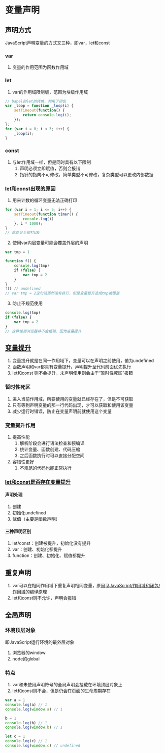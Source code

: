 # 变量声明

## 声明方式

JavaScript声明变量的方式又三种，即var，let和const

### var

1. 变量的作用范围为函数作用域

### let

1. var的作用域限制版，范围为块级作用域

```js
// babel的let的转换，利用了闭包
var _loop = function _loop(i) {
    setTimeout(function() {
        return console.log(i);
    });
};
for (var i = 0; i < 3; i++) {
    _loop(i);
}
```

### const

1. 与let作用域一样，但是同时具有以下限制
   1. 声明必须立即赋值，否则会报错
   2. 指针的指向不可修改，简单类型不可修改，复杂类型可以更改内部数据

### let和const出现的原因

1. 用来计数的循环变量无法正确打印

```js
for (var i = 1; i <= 5; i++) {
    setTimeout(function timer() {
        console.log(i)
    }, i * 1000);
}
// 此处会全部打印6
```

2. 使用var内层变量可能会覆盖外层的声明

```js
var tmp = 1

function f() {
    console.log(tmp)
    if (false) {
        var tmp = 2
    }
}
f() // undefined
// var tmp = 2这句话虽然没有执行，但是变量提升造成tmp被覆盖
```

3. 防止不规范使用

```js
console.log(tmp)
if (false) {
    var tmp = 2
}
// 这种使用浏览器并不会报错，因为变量提升
```

## [变量提升](https://juejin.cn/post/6844904051369312263)

1. 变量提升就是在同一作用域下，变量可以在声明之前使用，值为undefined
2. 函数声明和var都具有变量提升，声明提升至代码前面优先执行
3. let和const 则不会提升，未声明使用则会由于“暂时性死区”报错

### 暂时性死区

1. 进入当前作用域，所要使用的变量就已经存在了，但是不可获取
2. 只有等到声明变量的那一行代码出现，才可以获取和使用该变量
3. 减少运行时错误，防止在变量声明前就使用这个变量

### 变量提升作用

1. 提高性能
   1. 解析阶段会进行语法检查和预编译
   2. 统计变量、函数创建、代码压缩
   3. 之后函数执行时可以直接分配空间
2. 容错性更好
   1. 不规范的代码也能正常执行

### [let和const是否存在变量提升](https://zhuanlan.zhihu.com/p/28140450)

#### 声明处理

1. 创建
2. 初始化undefined
3. 赋值（主要是函数声明）

#### 三种声明区别

1. let/const：创建被提升，初始化没有提升
2. var：创建、初始化都提升
3. function：创建、初始化、赋值都提升

## 重复声明

1. var可以在相同作用域下重复声明相同变量，原因见[JavaScript/作用域和闭包/作用域](./01-作用域.md)的编译原理
2. let和const则不允许，声明会报错

## 全局声明

### 环境顶层对象

即JavaScript运行环境的最外层对象
1. 浏览器的window
2. node的global

### 特点

1. var和未使用声明符号的全局声明会挂载在环境顶层对象上
2. let和const则不会，但是仍会在页面的生命周期存在

```js
var a = 1
console.log(a) // 1
console.log(window.a) // 1

b = 1
console.log(b) // 1
console.log(window.b) // 1

let c = 1
console.log(c) // 1
console.log(window.c) // undefined
```
